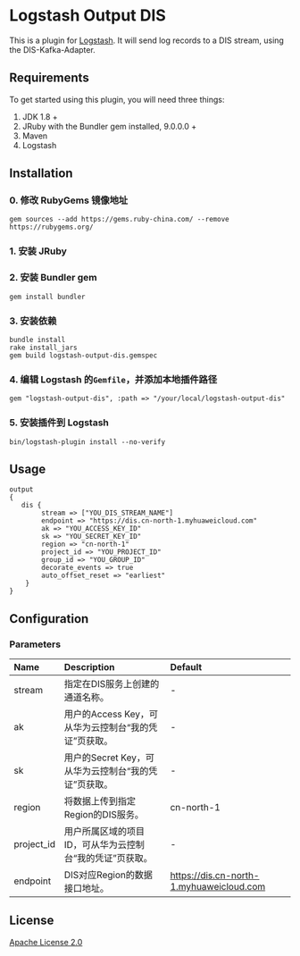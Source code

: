 # Logstash Output DIS

This is a plugin for [Logstash](https://github.com/elastic/logstash). It will send log records to a DIS stream, using the DIS-Kafka-Adapter.

## Requirements

To get started using this plugin, you will need three things:

1. JDK 1.8 +
2. JRuby with the Bundler gem installed, 9.0.0.0 +
3. Maven
4. Logstash

## Installation
### 0. 修改 RubyGems 镜像地址
    gem sources --add https://gems.ruby-china.com/ --remove https://rubygems.org/

### 1. 安装 JRuby
### 2. 安装 Bundler gem
    gem install bundler

### 3. 安装依赖
    bundle install
    rake install_jars
    gem build logstash-output-dis.gemspec

### 4. 编辑 Logstash 的`Gemfile`，并添加本地插件路径
    gem "logstash-output-dis", :path => "/your/local/logstash-output-dis"

### 5. 安装插件到 Logstash
    bin/logstash-plugin install --no-verify

## Usage

```properties
output
{
   dis {
        stream => ["YOU_DIS_STREAM_NAME"]
        endpoint => "https://dis.cn-north-1.myhuaweicloud.com"
        ak => "YOU_ACCESS_KEY_ID"
        sk => "YOU_SECRET_KEY_ID"
        region => "cn-north-1"
        project_id => "YOU_PROJECT_ID"
        group_id => "YOU_GROUP_ID"
        decorate_events => true
        auto_offset_reset => "earliest"
    }
}
```

## Configuration

### Parameters

| Name                     | Description                              | Default                                  |
| :----------------------- | :--------------------------------------- | :--------------------------------------- |
| stream                   | 指定在DIS服务上创建的通道名称。             | -                                        |
| ak                       | 用户的Access Key，可从华为云控制台“我的凭证”页获取。 | -                                        |
| sk                       | 用户的Secret Key，可从华为云控制台“我的凭证”页获取。 | -                                        |
| region                   | 将数据上传到指定Region的DIS服务。           | cn-north-1                               |
| project_id               | 用户所属区域的项目ID，可从华为云控制台“我的凭证”页获取。                    | -                                        |
| endpoint                 | DIS对应Region的数据接口地址。               | https://dis.cn-north-1.myhuaweicloud.com |

## License
[Apache License 2.0](https://www.apache.org/licenses/LICENSE-2.0.html)